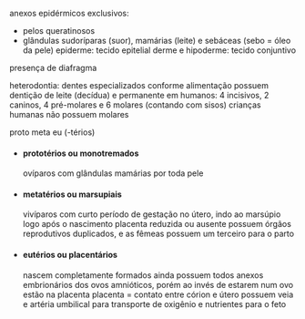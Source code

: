 anexos epidérmicos exclusivos:
- pelos queratinosos
- glândulas sudoríparas (suor), mamárias (leite) e sebáceas (sebo = óleo da pele)
epiderme: tecido epitelial
derme e hipoderme: tecido conjuntivo

presença de diafragma

heterodontia: dentes especializados conforme alimentação
possuem dentição de leite (decídua) e permanente
em humanos: 4 incisivos, 2 caninos, 4 pré-molares e 6 molares (contando com sisos)
crianças humanas não possuem molares


proto meta eu (-térios)

- #### prototérios ou monotremados
	ovíparos com glândulas mamárias por toda pele

- #### metatérios ou marsupiais
	vivíparos com curto período de gestação no útero, indo ao marsúpio logo após o nascimento
	placenta reduzida ou ausente
	possuem órgãos reprodutivos duplicados, e as fêmeas possuem um terceiro para o parto

- #### eutérios ou placentários
	nascem completamente formados
	ainda possuem todos anexos embrionários dos ovos amnióticos, porém ao invés de estarem num ovo estão na placenta
	placenta = contato entre córion e útero
	possuem veia e artéria umbilical para transporte de oxigênio e nutrientes para o feto
